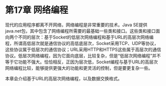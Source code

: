 # 第17章 网络编程

现代的应用程序都离不开网络，网络编程是非常重要的技术。Java SE提供java.net包，其中包含了网络编程所需要的最基础一些类和接口。这些类和接口面向两个不同的层次：基于Socket的低层次网络编程和基于URL的高层次网络编程，所谓高低层次就是通信协议的高低底层次，Socket采用TCP、UDP等协议，这些协议属于低层次的通信协议；URL采用HTTP和HTTPS这些属于高层次的通信协议。低层次网络编程，因为它面向底层，比较复杂，但是“低层次网络编程”并不等于它功能不强大。恰恰相反，正因为层次低，Socket编程与基于URL的高层次网络编程比较，能够提供更强大的功能和更灵活的控制，但是要更复杂一些。

本章会介绍基于URL的高层次网络编程，以及数据交换格式。